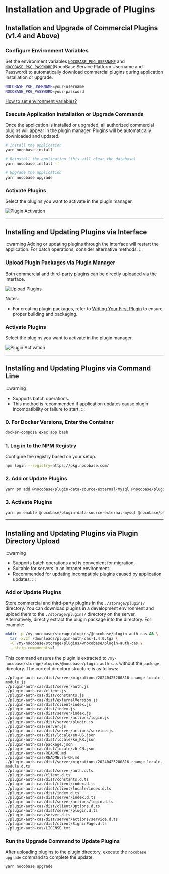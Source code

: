 # Installation and Upgrade of Plugins

## Installation and Upgrade of Commercial Plugins (v1.4 and Above)

### Configure Environment Variables

Set the environment variables [`NOCOBASE_PKG_USERNAME`](/welcome/getting-started/env#nocobase_pkg_username) and [`NOCOBASE_PKG_PASSWORD`](/welcome/getting-started/env#nocobase_pkg_password)(NocoBase Service Platform Username and Password) to automatically download commercial plugins during application installation or upgrade.

```bash
NOCOBASE_PKG_USERNAME=your-username
NOCOBASE_PKG_PASSWORD=your-password
```

[How to set environment variables?](/welcome/getting-started/env)

### Execute Application Installation or Upgrade Commands

Once the application is installed or upgraded, all authorized commercial plugins will appear in the plugin manager. Plugins will be automatically downloaded and updated.

```bash
# Install the application
yarn nocobase install

# Reinstall the application (this will clear the database)
yarn nocobase install -f

# Upgrade the application
yarn nocobase upgrade
```

### Activate Plugins

Select the plugins you want to activate in the plugin manager.

![Plugin Activation](https://static-docs.nocobase.com/20241204000230.png)

---

## Installing and Updating Plugins via Interface

:::warning
Adding or updating plugins through the interface will restart the application. For batch operations, consider alternative methods.
:::

### Upload Plugin Packages via Plugin Manager

Both commercial and third-party plugins can be directly uploaded via the interface.

![Upload Plugins](https://static-docs.nocobase.com/20241204000127.png)

Notes:

- For creating plugin packages, refer to [Writing Your First Plugin](/development/your-first-plugin) to ensure proper building and packaging.

### Activate Plugins

Select the plugins you want to activate in the plugin manager.

![Plugin Activation](https://static-docs.nocobase.com/20241204000230.png)

---

## Installing and Updating Plugins via Command Line

:::warning
- Supports batch operations.
- This method is recommended if application updates cause plugin incompatibility or failure to start.
  :::

### 0. For Docker Versions, Enter the Container

```bash
docker-compose exec app bash
```

### 1. Log in to the NPM Registry

Configure the registry based on your setup.

```bash
npm login --registry=https://pkg.nocobase.com/
```

### 2. Add or Update Plugins

```bash
yarn pm add @nocobase/plugin-data-source-external-mysql @nocobase/plugin-embed --registry=https://pkg.nocobase.com/
```

### 3. Activate Plugins

```bash
yarn pm enable @nocobase/plugin-data-source-external-mysql @nocobase/plugin-embed
```

---

## Installing and Updating Plugins via Plugin Directory Upload

:::warning
- Supports batch operations and is convenient for migration.
- Suitable for servers in an intranet environment.
- Recommended for updating incompatible plugins caused by application updates.
  :::

### Add or Update Plugins

Store commercial and third-party plugins in the `./storage/plugins/` directory. You can download plugins in a development environment and upload them to the `./storage/plugins/` directory on the server. Alternatively, directly extract the plugin package into the directory. For example:

```bash
mkdir -p /my-nocobase/storage/plugins/@nocobase/plugin-auth-cas && \
  tar -xvzf /downloads/plugin-auth-cas-1.4.0.tgz \
  -C /my-nocobase/storage/plugins/@nocobase/plugin-auth-cas \
  --strip-components=1
```

This command ensures the plugin is extracted to `/my-nocobase/storage/plugins/@nocobase/plugin-auth-cas` without the `package` directory. The correct directory structure is as follows:

```plaintext
./plugin-auth-cas/dist/server/migrations/20240425200816-change-locale-module.js
./plugin-auth-cas/dist/server/auth.js
./plugin-auth-cas/client.js
./plugin-auth-cas/dist/constants.js
./plugin-auth-cas/dist/externalVersion.js
./plugin-auth-cas/dist/client/index.js
./plugin-auth-cas/dist/index.js
./plugin-auth-cas/dist/server/index.js
./plugin-auth-cas/dist/server/actions/login.js
./plugin-auth-cas/dist/server/plugin.js
./plugin-auth-cas/server.js
./plugin-auth-cas/dist/server/actions/service.js
./plugin-auth-cas/dist/locale/en-US.json
./plugin-auth-cas/dist/locale/ko_KR.json
./plugin-auth-cas/package.json
./plugin-auth-cas/dist/locale/zh-CN.json
./plugin-auth-cas/README.md
./plugin-auth-cas/README.zh-CN.md
./plugin-auth-cas/dist/server/migrations/20240425200816-change-locale-module.d.ts
./plugin-auth-cas/dist/server/auth.d.ts
./plugin-auth-cas/client.d.ts
./plugin-auth-cas/dist/constants.d.ts
./plugin-auth-cas/dist/client/index.d.ts
./plugin-auth-cas/dist/client/locale/index.d.ts
./plugin-auth-cas/dist/index.d.ts
./plugin-auth-cas/dist/server/index.d.ts
./plugin-auth-cas/dist/server/actions/login.d.ts
./plugin-auth-cas/dist/client/Options.d.ts
./plugin-auth-cas/dist/server/plugin.d.ts
./plugin-auth-cas/server.d.ts
./plugin-auth-cas/dist/server/actions/service.d.ts
./plugin-auth-cas/dist/client/SigninPage.d.ts
./plugin-auth-cas/LICENSE.txt
```

### Run the Upgrade Command to Update Plugins

After uploading plugins to the plugin directory, execute the `nocobase upgrade` command to complete the update.

```bash
yarn nocobase upgrade
```
